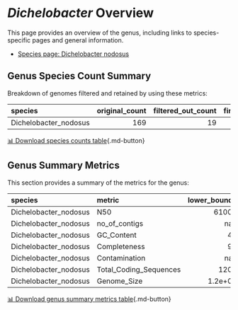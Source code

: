 # *Dichelobacter* Overview
This page provides an overview of the genus, including links to species-specific pages and general information.

- [Species page: Dichelobacter nodosus](Dichelobacter_nodosus/index.md)
## Genus Species Count Summary
Breakdown of genomes filtered and retained by using these metrics:

| species               |   original_count |   filtered_out_count |   final_count |
|:----------------------|-----------------:|---------------------:|--------------:|
| Dichelobacter_nodosus |              169 |                   19 |           150 |


[📊 Download species counts table](species_counts.csv){.md-button}
## Genus Summary Metrics
This section provides a summary of the metrics for the genus:

| species               | metric                 |   lower_bounds |   upper_bounds |
|:----------------------|:-----------------------|---------------:|---------------:|
| Dichelobacter_nodosus | N50                    |    61000       |      nan       |
| Dichelobacter_nodosus | no_of_contigs          |      nan       |      100       |
| Dichelobacter_nodosus | GC_Content             |       43       |       45       |
| Dichelobacter_nodosus | Completeness           |       99       |      nan       |
| Dichelobacter_nodosus | Contamination          |      nan       |        5       |
| Dichelobacter_nodosus | Total_Coding_Sequences |     1200       |     1500       |
| Dichelobacter_nodosus | Genome_Size            |        1.2e+06 |        1.5e+06 |


[📊 Download genus summary metrics table](genus_summary_metrics.csv){.md-button}
